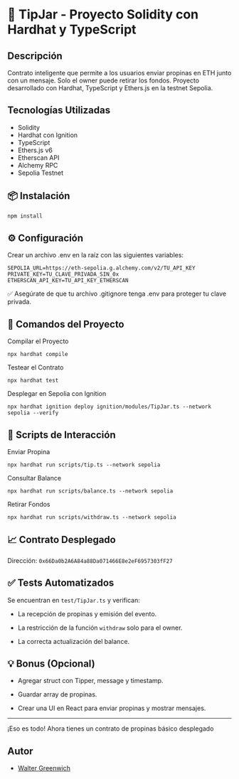 # 🚀 TipJar - Proyecto Solidity con Hardhat y TypeScript

## Descripción

Contrato inteligente que permite a los usuarios enviar propinas en ETH junto con un mensaje. Solo el owner puede retirar los fondos. Proyecto desarrollado con Hardhat, TypeScript y Ethers.js en la testnet Sepolia.

## Tecnologías Utilizadas

- Solidity
- Hardhat con Ignition
- TypeScript
- Ethers.js v6
- Etherscan API
- Alchemy RPC
- Sepolia Testnet

## 📦 Instalación

```bash
npm install
```

## ⚙️ Configuración

Crear un archivo .env en la raíz con las siguientes variables:

```
SEPOLIA_URL=https://eth-sepolia.g.alchemy.com/v2/TU_API_KEY
PRIVATE_KEY=TU_CLAVE_PRIVADA_SIN_0x
ETHERSCAN_API_KEY=TU_API_KEY_ETHERSCAN
```

✅ Asegúrate de que tu archivo .gitignore tenga .env para proteger tu clave privada.

## 🔨 Comandos del Proyecto

Compilar el Proyecto

```
npx hardhat compile
```

Testear el Contrato

```
npx hardhat test
```

Desplegar en Sepolia con Ignition

```
npx hardhat ignition deploy ignition/modules/TipJar.ts --network sepolia --verify
```

## 📜 Scripts de Interacción

Enviar Propina

```
npx hardhat run scripts/tip.ts --network sepolia
```

Consultar Balance

```
npx hardhat run scripts/balance.ts --network sepolia
```

Retirar Fondos

```
npx hardhat run scripts/withdraw.ts --network sepolia

```

## 📈 Contrato Desplegado

Dirección: `0x66Da0b2A6A84a88Da071466E8e2eF6957303fF27`

## ✅ Tests Automatizados

Se encuentran en `test/TipJar.ts` y verifican:

- La recepción de propinas y emisión del evento.

- La restricción de la función `withdraw` solo para el owner.

- La correcta actualización del balance.

## 💡 Bonus (Opcional)

- Agregar struct con Tipper, message y timestamp.

- Guardar array de propinas.

- Crear una UI en React para enviar propinas y mostrar mensajes.

---

¡Eso es todo! Ahora tienes un contrato de propinas básico desplegado

## Autor

- [Walter Greenwich](https://github.com/WaltGreenwich)
